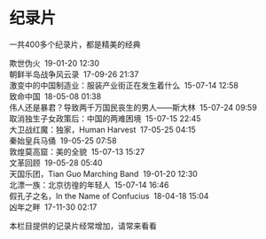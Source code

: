 # 纪录片  
一共400多个纪录片，都是精美的经典  
  
欺世伪火  19-01-20 12:30  
朝鲜半岛战争风云录  17-09-26 21:37  
激变中的中国制造业：服装产业街正在发生着什么  15-07-14 12:58  
致命中国  18-05-08 01:38  
伟人还是暴君？导致两千万国民丧生的男人——斯大林  15-07-24 09:59  
取消独生子女政策后：中国的两难困境  15-07-15 22:45  
大卫战红魔：独家，Human Harvest  17-05-25 04:15  
秦始皇兵马俑  19-05-25 07:58  
敦煌莫高窟：美的全貌  15-07-13 15:27  
文革回顾  19-05-28 05:40  
天国乐团，Tian Guo Marching Band  19-01-20 12:30  
北漂一族：北京彷徨的年轻人  15-07-14 16:46  
假孔子之名，In the Name of Confucius  18-04-18 15:04  
凶年之畔  17-11-30 02:17  
  
本栏目提供的记录片经常增加，请常来看看 
